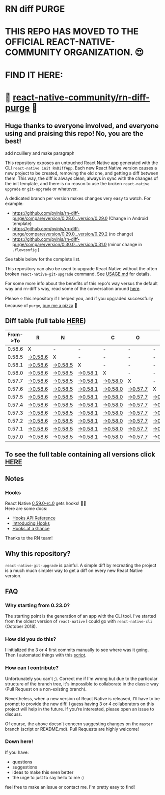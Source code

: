 # RN diff PURGE

# THIS REPO HAS MOVED TO THE OFFICIAL REACT-NATIVE-COMMUNITY ORGANIZATION. 😍
# FIND IT HERE:  
# 💪 [react-native-community/rn-diff-purge](https://github.com/react-native-community/rn-diff-purge) 🎉
## Huge thanks to everyone involved, and everyone using and praising this repo! No, you are the best!


 add ncuillery and make paragraph

This repository exposes an untouched React Native app generated with the CLI
`react-native init RnDiffApp`. Each new React Native version causes a new project to be created, removing the old one, and getting a diff between them. This way, the diff is always clean, always in sync with the changes of the init template, and there is no reason to use the broken `react-native upgrade` or `git-upgrade` or whatever.

A dedicated branch per version makes changes very easy
to watch. For example:

* https://github.com/pvinis/rn-diff-purge/compare/version/0.28.0...version/0.29.0
(Change in Android template)
* https://github.com/pvinis/rn-diff-purge/compare/version/0.29.0...version/0.29.2
(no change)
* https://github.com/pvinis/rn-diff-purge/compare/version/0.30.0...version/0.31.0
(minor change in `.flowconfig` )

See table below for the complete list.

This repository can also be used to upgrade React Native without the often broken `react-native-git-upgrade` command.
See [USAGE.md](https://github.com/pvinis/rn-diff-purge/blob/master/USAGE.md) for details.

For some more info about the benefits of this repo's way versus the default way and rn-diff's way, read some of the conversation around [here](https://github.com/react-native-community/discussions-and-proposals/issues/68#issuecomment-452227478).

Please :star: this repository if I helped you, and if you upgraded successfully because of `purge`, [buy me a pizza](https://www.buymeacoffee.com/DGWwHVZ4s) :pizza:

## Diff table (full table [HERE](https://pvinis.github.io/rn-diff-purge))

| From->To | R                                                                                          | N                                                                                          |                                                                                            | C                                                                                          | O                                                                                          | R                                                                                          | E                                                                                          |                                                                                            | T                                                                                          | E                                                                                          | A                                                                                          | M   |
| -------- | ------------------------------------------------------------------------------------------ | ------------------------------------------------------------------------------------------ | ------------------------------------------------------------------------------------------ | ------------------------------------------------------------------------------------------ | ------------------------------------------------------------------------------------------ | ------------------------------------------------------------------------------------------ | ------------------------------------------------------------------------------------------ | ------------------------------------------------------------------------------------------ | ------------------------------------------------------------------------------------------ | ------------------------------------------------------------------------------------------ | ------------------------------------------------------------------------------------------ | --- |
| 0.58.6   | X                                                                                          | -                                                                                          | -                                                                                          | -                                                                                          | -                                                                                          | -                                                                                          | -                                                                                          | -                                                                                          | -                                                                                          | -                                                                                          | -                                                                                          | -   |
| 0.58.5   | [->0.58.6](https://github.com/pvinis/rn-diff-purge/compare/version/0.58.5..version/0.58.6) | X                                                                                          | -                                                                                          | -                                                                                          | -                                                                                          | -                                                                                          | -                                                                                          | -                                                                                          | -                                                                                          | -                                                                                          | -                                                                                          | -   |
| 0.58.1   | [->0.58.6](https://github.com/pvinis/rn-diff-purge/compare/version/0.58.1..version/0.58.6) | [->0.58.5](https://github.com/pvinis/rn-diff-purge/compare/version/0.58.1..version/0.58.5) | X                                                                                          | -                                                                                          | -                                                                                          | -                                                                                          | -                                                                                          | -                                                                                          | -                                                                                          | -                                                                                          | -                                                                                          | -   |
| 0.58.0   | [->0.58.6](https://github.com/pvinis/rn-diff-purge/compare/version/0.58.0..version/0.58.6) | [->0.58.5](https://github.com/pvinis/rn-diff-purge/compare/version/0.58.0..version/0.58.5) | [->0.58.1](https://github.com/pvinis/rn-diff-purge/compare/version/0.58.0..version/0.58.1) | X                                                                                          | -                                                                                          | -                                                                                          | -                                                                                          | -                                                                                          | -                                                                                          | -                                                                                          | -                                                                                          | -   |
| 0.57.7   | [->0.58.6](https://github.com/pvinis/rn-diff-purge/compare/version/0.57.7..version/0.58.6) | [->0.58.5](https://github.com/pvinis/rn-diff-purge/compare/version/0.57.7..version/0.58.5) | [->0.58.1](https://github.com/pvinis/rn-diff-purge/compare/version/0.57.7..version/0.58.1) | [->0.58.0](https://github.com/pvinis/rn-diff-purge/compare/version/0.57.7..version/0.58.0) | X                                                                                          | -                                                                                          | -                                                                                          | -                                                                                          | -                                                                                          | -                                                                                          | -                                                                                          | -   |
| 0.57.6   | [->0.58.6](https://github.com/pvinis/rn-diff-purge/compare/version/0.57.6..version/0.58.6) | [->0.58.5](https://github.com/pvinis/rn-diff-purge/compare/version/0.57.6..version/0.58.5) | [->0.58.1](https://github.com/pvinis/rn-diff-purge/compare/version/0.57.6..version/0.58.1) | [->0.58.0](https://github.com/pvinis/rn-diff-purge/compare/version/0.57.6..version/0.58.0) | [->0.57.7](https://github.com/pvinis/rn-diff-purge/compare/version/0.57.6..version/0.57.7) | X                                                                                          | -                                                                                          | -                                                                                          | -                                                                                          | -                                                                                          | -                                                                                          | -   |
| 0.57.5   | [->0.58.6](https://github.com/pvinis/rn-diff-purge/compare/version/0.57.5..version/0.58.6) | [->0.58.5](https://github.com/pvinis/rn-diff-purge/compare/version/0.57.5..version/0.58.5) | [->0.58.1](https://github.com/pvinis/rn-diff-purge/compare/version/0.57.5..version/0.58.1) | [->0.58.0](https://github.com/pvinis/rn-diff-purge/compare/version/0.57.5..version/0.58.0) | [->0.57.7](https://github.com/pvinis/rn-diff-purge/compare/version/0.57.5..version/0.57.7) | [->0.57.6](https://github.com/pvinis/rn-diff-purge/compare/version/0.57.5..version/0.57.6) | X                                                                                          | -                                                                                          | -                                                                                          | -                                                                                          | -                                                                                          | -   |
| 0.57.4   | [->0.58.6](https://github.com/pvinis/rn-diff-purge/compare/version/0.57.4..version/0.58.6) | [->0.58.5](https://github.com/pvinis/rn-diff-purge/compare/version/0.57.4..version/0.58.5) | [->0.58.1](https://github.com/pvinis/rn-diff-purge/compare/version/0.57.4..version/0.58.1) | [->0.58.0](https://github.com/pvinis/rn-diff-purge/compare/version/0.57.4..version/0.58.0) | [->0.57.7](https://github.com/pvinis/rn-diff-purge/compare/version/0.57.4..version/0.57.7) | [->0.57.6](https://github.com/pvinis/rn-diff-purge/compare/version/0.57.4..version/0.57.6) | [->0.57.5](https://github.com/pvinis/rn-diff-purge/compare/version/0.57.4..version/0.57.5) | X                                                                                          | -                                                                                          | -                                                                                          | -                                                                                          | -   |
| 0.57.3   | [->0.58.6](https://github.com/pvinis/rn-diff-purge/compare/version/0.57.3..version/0.58.6) | [->0.58.5](https://github.com/pvinis/rn-diff-purge/compare/version/0.57.3..version/0.58.5) | [->0.58.1](https://github.com/pvinis/rn-diff-purge/compare/version/0.57.3..version/0.58.1) | [->0.58.0](https://github.com/pvinis/rn-diff-purge/compare/version/0.57.3..version/0.58.0) | [->0.57.7](https://github.com/pvinis/rn-diff-purge/compare/version/0.57.3..version/0.57.7) | [->0.57.6](https://github.com/pvinis/rn-diff-purge/compare/version/0.57.3..version/0.57.6) | [->0.57.5](https://github.com/pvinis/rn-diff-purge/compare/version/0.57.3..version/0.57.5) | [->0.57.4](https://github.com/pvinis/rn-diff-purge/compare/version/0.57.3..version/0.57.4) | X                                                                                          | -                                                                                          | -                                                                                          | -   |
| 0.57.2   | [->0.58.6](https://github.com/pvinis/rn-diff-purge/compare/version/0.57.2..version/0.58.6) | [->0.58.5](https://github.com/pvinis/rn-diff-purge/compare/version/0.57.2..version/0.58.5) | [->0.58.1](https://github.com/pvinis/rn-diff-purge/compare/version/0.57.2..version/0.58.1) | [->0.58.0](https://github.com/pvinis/rn-diff-purge/compare/version/0.57.2..version/0.58.0) | [->0.57.7](https://github.com/pvinis/rn-diff-purge/compare/version/0.57.2..version/0.57.7) | [->0.57.6](https://github.com/pvinis/rn-diff-purge/compare/version/0.57.2..version/0.57.6) | [->0.57.5](https://github.com/pvinis/rn-diff-purge/compare/version/0.57.2..version/0.57.5) | [->0.57.4](https://github.com/pvinis/rn-diff-purge/compare/version/0.57.2..version/0.57.4) | [->0.57.3](https://github.com/pvinis/rn-diff-purge/compare/version/0.57.2..version/0.57.3) | X                                                                                          | -                                                                                          | -   |
| 0.57.1   | [->0.58.6](https://github.com/pvinis/rn-diff-purge/compare/version/0.57.1..version/0.58.6) | [->0.58.5](https://github.com/pvinis/rn-diff-purge/compare/version/0.57.1..version/0.58.5) | [->0.58.1](https://github.com/pvinis/rn-diff-purge/compare/version/0.57.1..version/0.58.1) | [->0.58.0](https://github.com/pvinis/rn-diff-purge/compare/version/0.57.1..version/0.58.0) | [->0.57.7](https://github.com/pvinis/rn-diff-purge/compare/version/0.57.1..version/0.57.7) | [->0.57.6](https://github.com/pvinis/rn-diff-purge/compare/version/0.57.1..version/0.57.6) | [->0.57.5](https://github.com/pvinis/rn-diff-purge/compare/version/0.57.1..version/0.57.5) | [->0.57.4](https://github.com/pvinis/rn-diff-purge/compare/version/0.57.1..version/0.57.4) | [->0.57.3](https://github.com/pvinis/rn-diff-purge/compare/version/0.57.1..version/0.57.3) | [->0.57.2](https://github.com/pvinis/rn-diff-purge/compare/version/0.57.1..version/0.57.2) | X                                                                                          | -   |
| 0.57.0   | [->0.58.6](https://github.com/pvinis/rn-diff-purge/compare/version/0.57.0..version/0.58.6) | [->0.58.5](https://github.com/pvinis/rn-diff-purge/compare/version/0.57.0..version/0.58.5) | [->0.58.1](https://github.com/pvinis/rn-diff-purge/compare/version/0.57.0..version/0.58.1) | [->0.58.0](https://github.com/pvinis/rn-diff-purge/compare/version/0.57.0..version/0.58.0) | [->0.57.7](https://github.com/pvinis/rn-diff-purge/compare/version/0.57.0..version/0.57.7) | [->0.57.6](https://github.com/pvinis/rn-diff-purge/compare/version/0.57.0..version/0.57.6) | [->0.57.5](https://github.com/pvinis/rn-diff-purge/compare/version/0.57.0..version/0.57.5) | [->0.57.4](https://github.com/pvinis/rn-diff-purge/compare/version/0.57.0..version/0.57.4) | [->0.57.3](https://github.com/pvinis/rn-diff-purge/compare/version/0.57.0..version/0.57.3) | [->0.57.2](https://github.com/pvinis/rn-diff-purge/compare/version/0.57.0..version/0.57.2) | [->0.57.1](https://github.com/pvinis/rn-diff-purge/compare/version/0.57.0..version/0.57.1) | X   |

## To see the full table containing all versions click [HERE](https://pvinis.github.io/rn-diff-purge)

## Notes

### Hooks
React Native [0.59.0-rc.0](https://github.com/pvinis/rn-diff-purge#version-changes) gets hooks! 🎉🥳  
Here are some docs:
- [Hooks API Reference](https://reactjs.org/docs/hooks-reference.html)
- [Introducing Hooks](https://reactjs.org/docs/hooks-intro.html)
- [Hooks at a Glance](https://reactjs.org/docs/hooks-overview.html)

Thanks to the RN team!

## Why this repository?
`react-native-git-upgrade` is painful. A simple diff by recreating the project is a much much simpler way to get a diff on every new React Native version.


## FAQ

### Why starting from 0.23.0?

The starting point is the generation of an app with the CLI tool. I've started from the oldest
version of `react-native` I could go with `react-native-cli` (October 2018).

### How did you do this?

I initialized the 3 or 4 first commits manually to see where was it going. Then I automated
things with this [script](https://github.com/pvinis/rn-diff-purge/blob/master/new-version.sh).

### How can I contribute?

Unfortunately you can't ;). Correct me if I'm wrong but due to the particular structure of the
branch tree, it's impossible to collaborate in the classic way (Pull Request on a non-existing
branch).

Nevertheless, when a new version of React Native is released, I'll have to be prompt to provide
the new diff. I guess having 3 or 4 collaborators on this project will help in the future.
If you're interested, please open an issue to discuss.

Of course, the above doesn't concern suggesting changes on the `master` branch (script or
README.md). Pull Requests are highly welcome!


### Down here!

If you have: 
- questions
- suggestions
- ideas to make this even better
- the urge to just to say hello to me :)

feel free to make an issue or contact me. I'm pretty easy to find!
